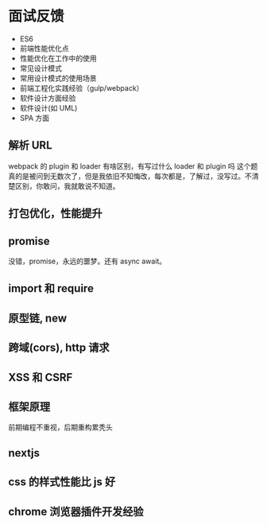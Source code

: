 # 面试反馈

- ES6
- 前端性能优化点
- 性能优化在工作中的使用
- 常见设计模式
- 常用设计模式的使用场景
- 前端工程化实践经验（gulp/webpack）
- 软件设计方面经验
- 软件设计(如 UML)
- SPA 方面

## 解析 URL

webpack 的 plugin 和 loader 有啥区别，有写过什么 loader 和 plugin 吗
这个题真的是被问到无数次了，但是我依旧不知悔改，每次都是，了解过，没写过。不清楚区别，你敢问，我就敢说不知道。

## 打包优化，性能提升

## promise

没错，promise，永远的噩梦。还有 async await。

## import 和 require

## 原型链, new

## 跨域(cors), http 请求

## XSS 和 CSRF

## 框架原理

前期编程不重视，后期重构累秃头

## nextjs

## css 的样式性能比 js 好

## chrome 浏览器插件开发经验
